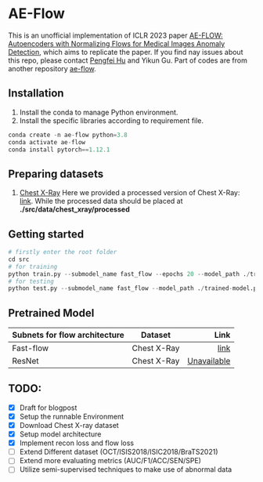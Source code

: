 # AE-Flow
This is an unofficial implementation of ICLR 2023 paper [AE-FLOW: Autoencoders with Normalizing Flows for Medical Images Anomaly Detection](https://openreview.net/forum?id=9OmCr1q54Z), which aims to replicate the paper. If you find nay issues about this repo, please contact [Pengfei Hu](feifei.hu@student.uva.nl) and Yikun Gu. Part of codes are from another repository [ae-flow](https://github.com/asiraudin/ae-flow).

## Installation
1. Install the conda to manage Python environment.
2. Install the specific libraries according to requirement file. 
```python
conda create -n ae-flow python=3.8
conda activate ae-flow
conda install pytorch==1.12.1
```
## Preparing datasets
1. [Chest X-Ray](https://www.kaggle.com/datasets/paultimothymooney/chest-xray-pneumonia?resource=download)
Here we provided a processed version of Chest X-Ray: [link](https://drive.google.com/file/d/15jCc-zBHmB9ILcu6ACXEtdb1OetEiVjH/view?usp=sharing). While the processed data should be placed at **./src/data/chest_xray/processed**
## Getting started
```python
# firstly enter the root folder
cd src
# for training 
python train.py --submodel_name fast_flow --epochs 20 --model_path ./trained-model.pch --dataset_path ./data/chest_xray
# for testing
python test.py --submodel_name fast_flow --model_path ./trained-model.pch --dataset_path ./data/chest_xray
```
## Pretrained Model
| Subnets for flow architecture     |      Dataset      |  Link         |
|----------                         |:-----------------:|--------------:|
| Fast-flow                         |    Chest X-Ray    |     [link](https://drive.google.com/file/d/1DQgAklJeo_A6KRZoR0rL3uNn3LxoeXfG/view?usp=sharing)      |
| ResNet                            |    Chest X-Ray    |     [Unavailable]()      |

## TODO:
- [x] Draft for blogpost
- [x] Setup the runnable Environment
- [x] Download Chest X-ray dataset
- [x] Setup model architecture
- [x] Implement recon loss and flow loss
- [ ] Extend Different dataset (OCT/ISIS2018/ISIC2018/BraTS2021)
- [ ] Extend more evaluating metrics (AUC/F1/ACC/SEN/SPE)
- [ ] Utilize semi-supervised techniques to make use of abnormal data